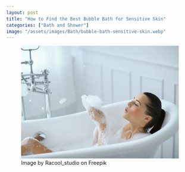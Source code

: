 ```yaml
---
layout: post
title: "How to Find the Best Bubble Bath for Sensitive Skin"
categories: ["Bath and Shower"]
image: "/assets/images/Bath/bubble-bath-sensitive-skin.webp"
---
```


<figure>
  <img src="/assets/images/Bath/bubble-bath-sensitive-skin.webp" alt="Bubble for Sensitive Skin" />
  <figcaption>Image by Racool_studio on Freepik</figcaption>
</figure>
